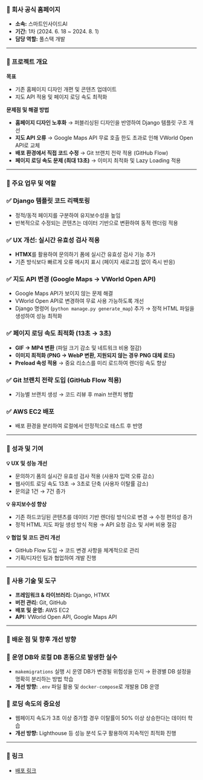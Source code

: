 ### 📌 회사 공식 홈페이지

- **소속:** 스마트인사이드AI
- **기간:** 1차 (2024. 6. 18 ~ 2024. 8. 1)
- **담당 역할:** 풀스택 개발

---

### **📌 프로젝트 개요**

**목표**

- 기존 홈페이지 디자인 개편 및 콘텐츠 업데이트
- 지도 API 적용 및 페이지 로딩 속도 최적화

**문제점 및 해결 방법**

- **홈페이지 디자인 노후화** → 퍼블리싱된 디자인을 반영하여 Django 템플릿 구조 개선
- **지도 API 오류** → Google Maps API 무료 호출 한도 초과로 인해 VWorld Open API로 교체
- **배포 환경에서 직접 코드 수정** → Git 브랜치 전략 적용 (GitHub Flow)
- **페이지 로딩 속도 문제 (최대 13초)** → 이미지 최적화 및 Lazy Loading 적용

---

### **📌 주요 업무 및 역할**

### ✅ **Django 템플릿 코드 리팩토링**

- 정적/동적 페이지를 구분하여 유지보수성을 높임
- 반복적으로 수정되는 콘텐츠는 데이터 기반으로 변환하여 동적 렌더링 적용

### ✅ **UX 개선: 실시간 유효성 검사 적용**

- **HTMX**를 활용하여 문의하기 폼에 실시간 유효성 검사 기능 추가
- 기존 방식보다 빠르게 오류 메시지 표시 (페이지 새로고침 없이 즉시 반응)

### ✅ **지도 API 변경 (Google Maps → VWorld Open API)**

- Google Maps API가 보이지 않는 문제 해결
- VWorld Open API로 변경하여 무료 사용 가능하도록 개선
- Django 명령어 (`python manage.py generate_map`) 추가 → 정적 HTML 파일을 생성하여 성능 최적화

### ✅ **페이지 로딩 속도 최적화 (13초 → 3초)**

- **GIF → MP4 변환** (파일 크기 감소 및 네트워크 비용 절감)
- **이미지 최적화 (PNG → WebP 변환, 지원되지 않는 경우 PNG 대체 로드)**
- **Preload 속성 적용** → 중요 리소스를 미리 로드하여 렌더링 속도 향상

### ✅ **Git 브랜치 전략 도입 (GitHub Flow 적용)**

- 기능별 브랜치 생성 → 코드 리뷰 후 main 브랜치 병합

### ✅ **AWS EC2 배포**

- 배포 환경을 분리하여 로컬에서 안정적으로 테스트 후 반영

---

### **📌 성과 및 기여**

**💡 UX 및 성능 개선**

- 문의하기 폼의 실시간 유효성 검사 적용 (사용자 입력 오류 감소)
- 웹사이트 로딩 속도 13초 → 3초로 단축 (사용자 이탈률 감소)
- 문의글 1건 → 7건 증가

**💡 유지보수성 향상**

- 기존 하드코딩된 콘텐츠를 데이터 기반 렌더링 방식으로 변경 → 수정 편의성 증가
- 정적 HTML 지도 파일 생성 방식 적용 → API 요청 감소 및 서버 비용 절감

**💡 협업 및 코드 관리 개선**

- GitHub Flow 도입 → 코드 변경 사항을 체계적으로 관리
- 기획/디자인 팀과 협업하여 개발 진행

---

### **📌 사용 기술 및 도구**

- **프레임워크 & 라이브러리:** Django, HTMX
- **버전 관리:** Git, GitHub
- **배포 및 운영:** AWS EC2
- **API:** VWorld Open API, Google Maps API

---

### **📌 배운 점 및 향후 개선 방향**

### 🚨 **운영 DB와 로컬 DB 혼동으로 발생한 실수**

- `makemigrations` 실행 시 운영 DB가 변경될 위험성을 인지 → 환경별 DB 설정을 명확히 분리하는 방법 학습
- **개선 방향:** `.env` 파일 활용 및 `docker-compose`로 개발용 DB 운영

### 🚀 **로딩 속도의 중요성**

- 웹페이지 속도가 3초 이상 증가할 경우 이탈률이 50% 이상 상승한다는 데이터 학습
- **개선 방향:** Lighthouse 등 성능 분석 도구 활용하여 지속적인 최적화 진행

---

### **📌 링크**
- [배포 링크](https://smartinside.ai/) 